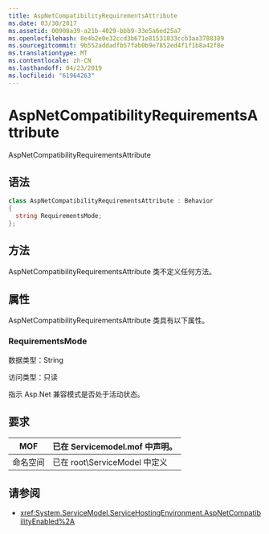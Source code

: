 ```yaml
---
title: AspNetCompatibilityRequirementsAttribute
ms.date: 03/30/2017
ms.assetid: 00908a39-a21b-4029-bbb9-33e5a6ed25a7
ms.openlocfilehash: 8e4b2e0e32ccd3b671e81531833ccb3aa3788389
ms.sourcegitcommit: 9b552addadfb57fab0b9e7852ed4f1f1b8a42f8e
ms.translationtype: MT
ms.contentlocale: zh-CN
ms.lasthandoff: 04/23/2019
ms.locfileid: "61964263"
---
```

# <a name="aspnetcompatibilityrequirementsattribute"></a>AspNetCompatibilityRequirementsAttribute
AspNetCompatibilityRequirementsAttribute  
  
## <a name="syntax"></a>语法  
  
```csharp
class AspNetCompatibilityRequirementsAttribute : Behavior  
{  
  string RequirementsMode;  
};  
```  
  
## <a name="methods"></a>方法  
 AspNetCompatibilityRequirementsAttribute 类不定义任何方法。  
  
## <a name="properties"></a>属性  
 AspNetCompatibilityRequirementsAttribute 类具有以下属性。  
  
### <a name="requirementsmode"></a>RequirementsMode  
 数据类型：String  
  
 访问类型：只读  
  
 指示 Asp.Net 兼容模式是否处于活动状态。  
  
## <a name="requirements"></a>要求  
  
|MOF|已在 Servicemodel.mof 中声明。|  
|---------|-----------------------------------|  
|命名空间|已在 root\ServiceModel 中定义|  
  
## <a name="see-also"></a>请参阅

- <xref:System.ServiceModel.ServiceHostingEnvironment.AspNetCompatibilityEnabled%2A>
